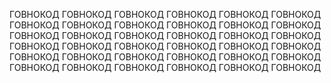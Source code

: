 ГОВНОКОД
ГОВНОКОД
ГОВНОКОД
ГОВНОКОД
ГОВНОКОД
ГОВНОКОД
ГОВНОКОД
ГОВНОКОД
ГОВНОКОД
ГОВНОКОД
ГОВНОКОД
ГОВНОКОД
ГОВНОКОД
ГОВНОКОД
ГОВНОКОД
ГОВНОКОД
ГОВНОКОД
ГОВНОКОД
ГОВНОКОД
ГОВНОКОД
ГОВНОКОД
ГОВНОКОД
ГОВНОКОД
ГОВНОКОД
ГОВНОКОД
ГОВНОКОД
ГОВНОКОД
ГОВНОКОД
ГОВНОКОД
ГОВНОКОД
ГОВНОКОД
ГОВНОКОД
ГОВНОКОД
ГОВНОКОД
ГОВНОКОД
ГОВНОКОД
